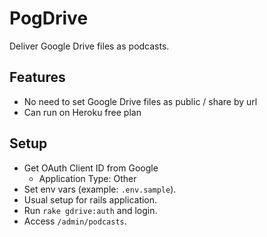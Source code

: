 # PogDrive
Deliver Google Drive files as podcasts.

## Features
* No need to set Google Drive files as public / share by url 
* Can run on Heroku free plan

## Setup
* Get OAuth Client ID from Google
    * Application Type: Other
* Set env vars (example: `.env.sample`).
* Usual setup for rails application.
* Run `rake gdrive:auth` and login.
* Access `/admin/podcasts`.
